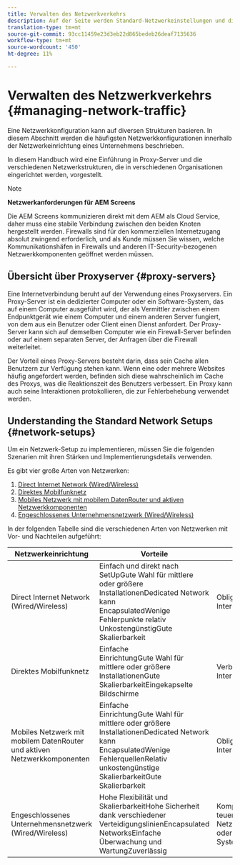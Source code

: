 ```yaml
---
title: Verwalten des Netzwerkverkehrs
description: Auf der Seite werden Standard-Netzwerkeinstellungen und die Verwaltung des Netzwerkverkehrs beschrieben.
translation-type: tm+mt
source-git-commit: 93cc11459e23d3eb22d865bedeb26deaf7135636
workflow-type: tm+mt
source-wordcount: '450'
ht-degree: 11%

---
```



# Verwalten des Netzwerkverkehrs {#managing-network-traffic}

Eine Netzwerkkonfiguration kann auf diversen Strukturen basieren. In diesem Abschnitt werden die häufigsten Netzwerkkonfigurationen innerhalb der Netzwerkeinrichtung eines Unternehmens beschrieben.

In diesem Handbuch wird eine Einführung in Proxy-Server und die verschiedenen Netzwerkstrukturen, die in verschiedenen Organisationen eingerichtet werden, vorgestellt.

>[!NOTE]
>
>**Netzwerkanforderungen für AEM Screens**
>
>Die AEM Screens kommunizieren direkt mit dem AEM als Cloud Service, daher muss eine stabile Verbindung zwischen den beiden Knoten hergestellt werden. Firewalls sind für den kommerziellen Internetzugang absolut zwingend erforderlich, und als Kunde müssen Sie wissen, welche Kommunikationshäfen in Firewalls und anderen IT-Security-bezogenen Netzwerkkomponenten geöffnet werden müssen.

## Übersicht über Proxyserver {#proxy-servers}

Eine Internetverbindung beruht auf der Verwendung eines Proxyservers. Ein Proxy-Server ist ein dedizierter Computer oder ein Software-System, das auf einem Computer ausgeführt wird, der als Vermittler zwischen einem Endpunktgerät wie einem Computer und einem anderen Server fungiert, von dem aus ein Benutzer oder Client einen Dienst anfordert. Der Proxy-Server kann sich auf demselben Computer wie ein Firewall-Server befinden oder auf einem separaten Server, der Anfragen über die Firewall weiterleitet.

Der Vorteil eines Proxy-Servers besteht darin, dass sein Cache allen Benutzern zur Verfügung stehen kann. Wenn eine oder mehrere Websites häufig angefordert werden, befinden sich diese wahrscheinlich im Cache des Proxys, was die Reaktionszeit des Benutzers verbessert. Ein Proxy kann auch seine Interaktionen protokollieren, die zur Fehlerbehebung verwendet werden.

## Understanding the Standard Network Setups {#network-setups}

Um ein Netzwerk-Setup zu implementieren, müssen Sie die folgenden Szenarien mit ihren Stärken und Implementierungsdetails verwenden.

Es gibt vier große Arten von Netzwerken:

1. [Direct Internet Network (Wired/Wireless)](/help/using/direct-internet-network.md)
1. [Direktes Mobilfunknetz](/help/using/mobile-network.md)
1. [Mobiles Netzwerk mit mobilem DatenRouter und aktiven Netzwerkkomponenten](/help/using/mobile-network-router.md)
1. [Engeschlossenes Unternehmensnetzwerk (Wired/Wireless)](/help/using/enclosed-corporate-network.md)

In der folgenden Tabelle sind die verschiedenen Arten von Netzwerken mit Vor- und Nachteilen aufgeführt:

| Netzwerkeinrichtung | Vorteile | Nachteile |
|--- |--- |--- |
| Direct Internet Network (Wired/Wireless) | Einfach und direkt nach<br>SetUpGute Wahl für mittlere oder größere<br>InstallationenDedicated Network kann<br>EncapsulatedWenige<br>Fehlerpunkte relativ<br>UnkostengünstigGute Skalierbarkeit | Obligatorischer Internet-Datenplan |
| Direktes Mobilfunknetz | Einfache<br>EinrichtungGute Wahl für mittlere oder größere<br>InstallationenGute<br>SkalierbarkeitEingekapselte Bildschirme | Verbindliche Internetverbindung |
| Mobiles Netzwerk mit mobilem DatenRouter und aktiven Netzwerkkomponenten | Einfache<br>EinrichtungGute Wahl für mittlere oder größere<br>InstallationenDedicated Network kann<br>EncapsulatedWenige<br>FehlerquellenRelativ<br>unkostengünstige SkalierbarkeitGute Skalierbarkeit | Obligatorischer Internet-Datenplan |
| Engeschlossenes Unternehmensnetzwerk (Wired/Wireless) | Hohe Flexibilität und<br>SkalierbarkeitHohe Sicherheit dank verschiedener<br>VerteidigungslinienEncapsulated<br>NetworksEinfache Überwachung und<br>WartungZuverlässig | Kompliziert und<br>teuerEmpfohlen für Netzwerkspezialisten oder Systemintegratoren |
